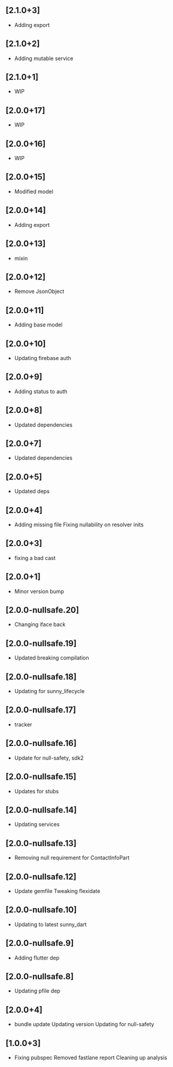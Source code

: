 ## [2.1.0+3]
 * Adding export

## [2.1.0+2]
 * Adding mutable service

## [2.1.0+1]
 * WIP

## [2.0.0+17]
 * WIP

## [2.0.0+16]
 * WIP

## [2.0.0+15]
 * Modified model

## [2.0.0+14]
 * Adding export

## [2.0.0+13]
 * mixin

## [2.0.0+12]
 * Remove JsonObject

## [2.0.0+11]
 * Adding base model

## [2.0.0+10]
 * Updating firebase auth

## [2.0.0+9]
 * Adding status to auth

## [2.0.0+8]
 * Updated dependencies

## [2.0.0+7]
 * Updated dependencies

## [2.0.0+5]
 * Updated deps

## [2.0.0+4]
 * Adding missing file
Fixing nullability on resolver inits

## [2.0.0+3]
 * fixing a bad cast

## [2.0.0+1]
 * Minor version bump

## [2.0.0-nullsafe.20]
 * Changing iface back

## [2.0.0-nullsafe.19]
 * Updated breaking compilation

## [2.0.0-nullsafe.18]
 * Updating for sunny_lifecycle

## [2.0.0-nullsafe.17]
 * tracker

## [2.0.0-nullsafe.16]
 * Update for null-safety, sdk2

## [2.0.0-nullsafe.15]
 * Updates for stubs

## [2.0.0-nullsafe.14]
 * Updating services

## [2.0.0-nullsafe.13]
 * Removing null requirement for ContactInfoPart

## [2.0.0-nullsafe.12]
 * Update gemfile
Tweaking flexidate

## [2.0.0-nullsafe.10]
 * Updating to latest sunny_dart

## [2.0.0-nullsafe.9]
 * Adding flutter dep

## [2.0.0-nullsafe.8]
 * Updating pfile dep

## [2.0.0+4]
 * bundle update
Updating version
Updating for null-safety

## [1.0.0+3]
 * Fixing pubspec
Removed fastlane report
Cleaning up analysis

